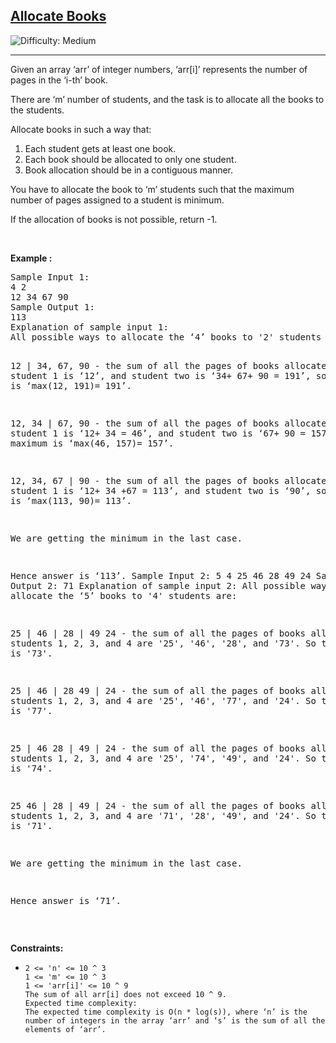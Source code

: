 <h2><a href="https://www.codingninjas.com/studio/problems/ayush-gives-ninjatest_1097574?topList=striver-sde-sheet-problems&utm_source=striver&utm_medium=website">Allocate Books</a></h2> 
<img src='https://img.shields.io/badge/Difficulty-Medium-orange' alt='Difficulty: Medium' /><hr>

<p>
Given an array ‘arr’ of integer numbers, ‘arr[i]’ represents the number of pages in the ‘i-th’ book.



There are ‘m’ number of students, and the task is to allocate all the books to the students.



Allocate books in such a way that:

1. Each student gets at least one book.
2. Each book should be allocated to only one student.
3. Book allocation should be in a contiguous manner.


You have to allocate the book to ‘m’ students such that the maximum number of pages assigned to a student is minimum.



If the allocation of books is not possible, return -1.</p>

<p>&nbsp;</p>
<p><strong class="example">Example :</strong></p>
<pre>
Sample Input 1:
4 2
12 34 67 90
Sample Output 1:
113
Explanation of sample input 1:
All possible ways to allocate the ‘4’ books to '2' students are:

12 | 34, 67, 90 - the sum of all the pages of books allocated to student 1 is ‘12’, and student two is ‘34+ 67+ 90 = 191’, so the maximum is ‘max(12, 191)= 191’.

12, 34 | 67, 90 - the sum of all the pages of books allocated to student 1 is ‘12+ 34 = 46’, and student two is ‘67+ 90 = 157’, so the maximum is ‘max(46, 157)= 157’.

12, 34, 67 | 90 - the sum of all the pages of books allocated to student 1 is ‘12+ 34 +67 = 113’, and student two is ‘90’, so the maximum is ‘max(113, 90)= 113’.

We are getting the minimum in the last case.

Hence answer is ‘113’.
Sample Input 2:
5 4
25 46 28 49 24
Sample Output 2:
71
Explanation of sample input 2:
All possible ways to allocate the ‘5’ books to '4' students are:

25 | 46 | 28 | 49 24 - the sum of all the pages of books allocated to students 1, 2, 3, and 4 are '25', '46', '28', and '73'. So the maximum is '73'.

25 | 46 | 28 49 | 24 - the sum of all the pages of books allocated to students 1, 2, 3, and 4 are '25', '46', '77', and '24'. So the maximum is '77'.

25 | 46 28 | 49 | 24 - the sum of all the pages of books allocated to students 1, 2, 3, and 4 are '25', '74', '49', and '24'. So the maximum is '74'.

25 46 | 28 | 49 | 24 - the sum of all the pages of books allocated to students 1, 2, 3, and 4 are '71', '28', '49', and '24'. So the maximum is '71'.

We are getting the minimum in the last case.

Hence answer is ‘71’.
</pre>
<p>&nbsp;</p>
<p><strong>Constraints:</strong></p>

<ul>
	<li><code>2 <= 'n' <= 10 ^ 3
1 <= 'm' <= 10 ^ 3
1 <= 'arr[i]' <= 10 ^ 9
The sum of all arr[i] does not exceed 10 ^ 9.
Expected time complexity:
The expected time complexity is O(n * log(s)), where ‘n’ is the number of integers in the array ‘arr’ and ‘s’ is the sum of all the elements of ‘arr’.
</code></li>
</ul>
